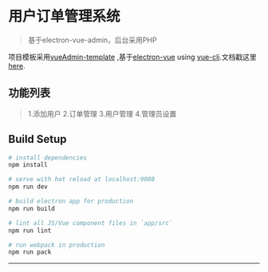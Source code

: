 # 用户订单管理系统

> 基于electron-vue-admin，后台采用PHP 

项目模板采用[vueAdmin-template](https://github.com/PanJiaChen/vueAdmin-template) ,基于[electron-vue](https://github.com/SimulatedGREG/electron-vue) using [vue-cli](https://github.com/vuejs/vue-cli).文档戳这里 [here](https://simulatedgreg.gitbooks.io/electron-vue/content/index.html).

## 功能列表
> 1.添加用户
> 2.订单管理
> 3.用户管理
> 4.管理员设置
## Build Setup

``` bash
# install dependencies
npm install

# serve with hot reload at localhost:9080
npm run dev

# build electron app for production
npm run build

# lint all JS/Vue component files in `app/src`
npm run lint

# run webpack in production
npm run pack
```
---

